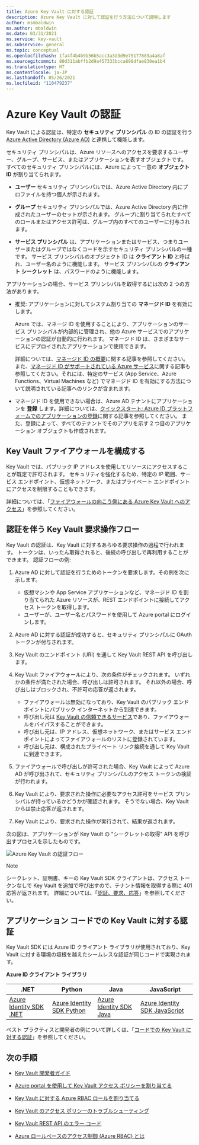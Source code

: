 ```yaml
---
title: Azure Key Vault に対する認証
description: Azure Key Vault に対して認証を行う方法について説明します
author: msmbaldwin
ms.author: mbaldwin
ms.date: 03/31/2021
ms.service: key-vault
ms.subservice: general
ms.topic: conceptual
ms.openlocfilehash: 1fa4f4b4b9b56b5acc3a3d3d9e75177889a4a8af
ms.sourcegitcommit: 80d311abffb2d9a457333bcca898dfae830ea1b4
ms.translationtype: HT
ms.contentlocale: ja-JP
ms.lasthandoff: 05/26/2021
ms.locfileid: "110479237"
---
```

# <a name="authentication-in-azure-key-vault"></a>Azure Key Vault の認証

Key Vault による認証は、特定の **セキュリティ プリンシパル** の ID の認証を行う [Azure Active Directory (Azure AD)](../../active-directory/fundamentals/active-directory-whatis.md) と連携して機能します。

セキュリティ プリンシパルは、Azure リソースへのアクセスを要求するユーザー、グループ、サービス、またはアプリケーションを表すオブジェクトです。 すべてのセキュリティ プリンシパルには、Azure によって一意の **オブジェクト ID** が割り当てられます。

* **ユーザー** セキュリティ プリンシパルでは、Azure Active Directory 内にプロファイルを持つ個人が示されます。

* **グループ** セキュリティ プリンシパルでは、Azure Active Directory 内に作成されたユーザーのセットが示されます。 グループに割り当てられたすべてのロールまたはアクセス許可は、グループ内のすべてのユーザーに付与されます。

* **サービス プリンシパル** は、アプリケーションまたはサービス、つまりユーザーまたはグループではなくコードを示すセキュリティ プリンシパルの一種です。 サービス プリンシパルのオブジェクト ID は **クライアント ID** と呼ばれ、ユーザー名のように機能します。 サービス プリンシパルの **クライアント シークレット** は、パスワードのように機能します。

アプリケーションの場合、サービス プリンシパルを取得するには次の 2 つの方法があります。

* 推奨: アプリケーションに対してシステム割り当ての **マネージド ID** を有効にします。

    Azure では、マネージ ID を使用することにより、アプリケーションのサービス プリンシパルが内部的に管理され、他の Azure サービスでのアプリケーションの認証が自動的に行われます。 マネージド ID は、さまざまなサービスにデプロイされたアプリケーションで使用できます。

    詳細については、[マネージド ID の概要](../../active-directory/managed-identities-azure-resources/overview.md)に関する記事を参照してください。 また、[マネージド ID がサポートされている Azure サービス](../../active-directory/managed-identities-azure-resources/services-support-managed-identities.md)に関する記事も参照してください。それには、特定のサービス (App Service、Azure Functions、Virtual Machines など) でマネージド ID を有効にする方法について説明されている記事へのリンクが含まれます。

* マネージド ID を使用できない場合は、Azure AD テナントにアプリケーションを **登録** します。詳細については、[クイックスタート: Azure ID プラットフォームでのアプリケーションの登録](../../active-directory/develop/quickstart-register-app.md)に関する記事を参照してください。 また、登録によって、すべてのテナントでそのアプリを示す 2 つ目のアプリケーション オブジェクトも作成されます。

## <a name="configure-the-key-vault-firewall"></a>Key Vault ファイアウォールを構成する

Key Vault では、パブリック IP アドレスを使用してリソースにアクセスすることが既定で許可されます。 セキュリティを強化するため、特定の IP 範囲、サービス エンドポイント、仮想ネットワーク、またはプライベート エンドポイントにアクセスを制限することもできます。

詳細については、「[ファイアウォールの向こう側にある Azure Key Vault へのアクセス](./access-behind-firewall.md)」を参照してください。

## <a name="the-key-vault-request-operation-flow-with-authentication"></a>認証を伴う Key Vault 要求操作フロー

Key Vault の認証は、Key Vault に対するあらゆる要求操作の過程で行われます。 トークンは、いったん取得されると、後続の呼び出しで再利用することができます。 認証フローの例:

1. Azure AD に対して認証を行うためのトークンを要求します。その例を次に示します。
    * 仮想マシンや App Service アプリケーションなど、マネージド ID を割り当てられた Azure リソースが、REST エンドポイントに接続してアクセス トークンを取得します。
    * ユーザーが、ユーザー名とパスワードを使用して Azure portal にログインします。

1. Azure AD に対する認証が成功すると、セキュリティ プリンシパルに OAuth トークンが付与されます。

1. Key Vault のエンドポイント (URI) を通して Key Vault REST API を呼び出します。

1. Key Vault ファイアウォールにより、次の条件がチェックされます。 いずれかの条件が満たされた場合、呼び出しは許可されます。 それ以外の場合、呼び出しはブロックされ、不許可の応答が返されます。

    * ファイアウォールは無効になっており、Key Vault のパブリック エンドポイントにパブリック インターネットから到達できます。
    * 呼び出し元は [Key Vault の信頼できるサービス](./overview-vnet-service-endpoints.md#trusted-services)であり、ファイアウォールをバイパスすることができます。
    * 呼び出し元は、IP アドレス、仮想ネットワーク、またはサービス エンドポイントによってファイアウォールのリストに登録されています。
    * 呼び出し元は、構成されたプライベート リンク接続を通して Key Vault に到達できます。    

1. ファイアウォールで呼び出しが許可された場合、Key Vault によって Azure AD が呼び出されて、セキュリティ プリンシパルのアクセス トークンの検証が行われます。

1. Key Vault により、要求された操作に必要なアクセス許可をサービス プリンシパルが持っているかどうかが確認されます。 そうでない場合、Key Vault からは禁止応答が返されます。

1. Key Vault により、要求された操作が実行されて、結果が返されます。

次の図は、アプリケーションが Key Vault の "シークレットの取得" API を呼び出すプロセスを示したものです。

![Azure Key Vault の認証フロー](../media/authentication/authentication-flow.png)

> [!NOTE]
> シークレット、証明書、キーの Key Vault SDK クライアントは、アクセス トークンなしで Key Vault を追加で呼び出すので、テナント情報を取得する際に 401 応答が返されます。 詳細については、「[認証、要求、応答](authentication-requests-and-responses.md)」を参照してください。

## <a name="authentication-to-key-vault-in-application-code"></a>アプリケーション コードでの Key Vault に対する認証

Key Vault SDK には Azure ID クライアント ライブラリが使用されており、Key Vault に対する環境の垣根を越えたシームレスな認証が同じコードで実現されます。

**Azure ID クライアント ライブラリ**

| .NET | Python | Java | JavaScript |
|--|--|--|--|
|[Azure Identity SDK .NET](/dotnet/api/overview/azure/identity-readme)|[Azure Identity SDK Python](/python/api/overview/azure/identity-readme)|[Azure Identity SDK Java](/java/api/overview/azure/identity-readme)|[Azure Identity SDK JavaScript](/javascript/api/overview/azure/identity-readme)|   

ベスト プラクティスと開発者の例について詳しくは、「[コードでの Key Vault に対する認証](developers-guide.md#authenticate-to-key-vault-in-code)」を参照してください。

## <a name="next-steps"></a>次の手順

- [Key Vault 開発者ガイド](developers-guide.md)
- [Azure portal を使用して Key Vault アクセス ポリシーを割り当てる](assign-access-policy-portal.md)
- [Key Vault に対する Azure RBAC ロールを割り当てる](rbac-guide.md)
- [Key Vault のアクセス ポリシーのトラブルシューティング](troubleshooting-access-issues.md)
- [Key Vault REST API のエラー コード](rest-error-codes.md)

- [Azure ロールベースのアクセス制御 (Azure RBAC) とは](../../role-based-access-control/overview.md)
